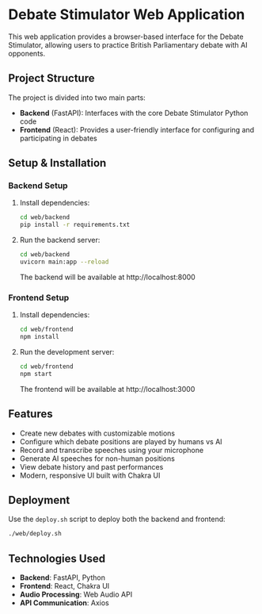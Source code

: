 # Debate Stimulator Web Application

This web application provides a browser-based interface for the Debate Stimulator, allowing users to practice British Parliamentary debate with AI opponents.

## Project Structure

The project is divided into two main parts:

- **Backend** (FastAPI): Interfaces with the core Debate Stimulator Python code
- **Frontend** (React): Provides a user-friendly interface for configuring and participating in debates

## Setup & Installation

### Backend Setup

1. Install dependencies:
   ```bash
   cd web/backend
   pip install -r requirements.txt
   ```

2. Run the backend server:
   ```bash
   cd web/backend
   uvicorn main:app --reload
   ```
   The backend will be available at http://localhost:8000

### Frontend Setup

1. Install dependencies:
   ```bash
   cd web/frontend
   npm install
   ```

2. Run the development server:
   ```bash
   cd web/frontend
   npm start
   ```
   The frontend will be available at http://localhost:3000

## Features

- Create new debates with customizable motions
- Configure which debate positions are played by humans vs AI
- Record and transcribe speeches using your microphone
- Generate AI speeches for non-human positions
- View debate history and past performances
- Modern, responsive UI built with Chakra UI

## Deployment

Use the `deploy.sh` script to deploy both the backend and frontend:

```bash
./web/deploy.sh
```

## Technologies Used

- **Backend**: FastAPI, Python
- **Frontend**: React, Chakra UI
- **Audio Processing**: Web Audio API
- **API Communication**: Axios
